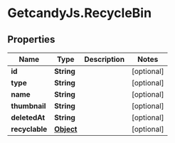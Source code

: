 # GetcandyJs.RecycleBin

## Properties

Name | Type | Description | Notes
------------ | ------------- | ------------- | -------------
**id** | **String** |  | [optional] 
**type** | **String** |  | [optional] 
**name** | **String** |  | [optional] 
**thumbnail** | **String** |  | [optional] 
**deletedAt** | **String** |  | [optional] 
**recyclable** | [**Object**](.md) |  | [optional] 



